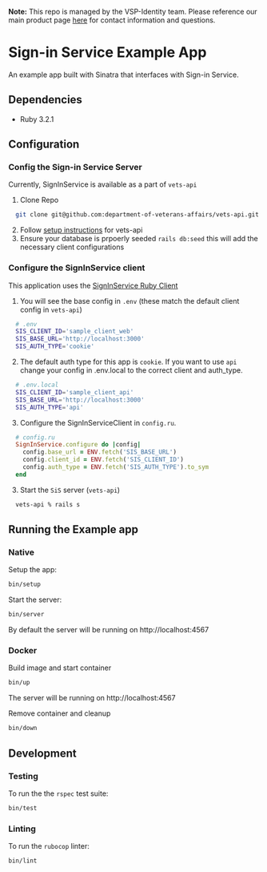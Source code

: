 **Note:** This repo is managed by the VSP-Identity team. Please reference our main product page [here](https://github.com/department-of-veterans-affairs/va.gov-team/blob/master/products/identity/README.md) for contact information and questions.

# Sign-in Service Example App

An example app built with Sinatra that interfaces with Sign-in Service.

## Dependencies
- Ruby 3.2.1

## Configuration
### Config the Sign-in Service Server
Currently, SignInService is available as a part of `vets-api`
1. Clone Repo
  ```bash
    git clone git@github.com:department-of-veterans-affairs/vets-api.git
  ```
2. Follow [setup instructions](git@github.com:department-of-veterans-affairs/vets-api.git) for vets-api
3. Ensure your database is prpoerly seeded `rails db:seed` this will add the necessary client configurations

### Configure the SignInService client
This application uses the [SignInService Ruby Client](docs/sign_in_service_ruby_client.md)

1. You will see the base config in `.env` (these match the default client config in `vets-api`)
```bash
  # .env
  SIS_CLIENT_ID='sample_client_web'
  SIS_BASE_URL='http://localhost:3000'
  SIS_AUTH_TYPE='cookie'
```
2. The default auth type for this app is `cookie`. If you want to use `api` change your config in .env.local to
the correct client and auth_type.
```bash
  # .env.local
  SIS_CLIENT_ID='sample_client_api'
  SIS_BASE_URL='http://localhost:3000'
  SIS_AUTH_TYPE='api'
```

3. Configure the SignInServiceClient in `config.ru`.
```ruby
  # config.ru
  SignInService.configure do |config|
    config.base_url = ENV.fetch('SIS_BASE_URL')
    config.client_id = ENV.fetch('SIS_CLIENT_ID')
    config.auth_type = ENV.fetch('SIS_AUTH_TYPE').to_sym
  end
```
3. Start the `SiS` server (`vets-api`)
```bash
  vets-api % rails s
```

## Running the Example app
### Native
Setup the app:
```bash
bin/setup
```
Start the server:
```bash
bin/server
```
By default the server will be running on http://localhost:4567

### Docker
Build image and start container
```bash
bin/up
```
The server will be running on http://localhost:4567

Remove container and cleanup
```bash
bin/down
```

## Development

### Testing
To run the the `rspec` test suite:
```bash
bin/test
```

### Linting
To run the `rubocop` linter:
```bash
bin/lint
```
